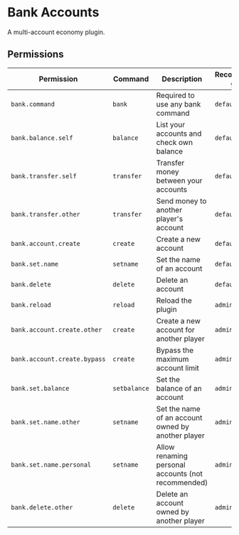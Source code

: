 # Bank Accounts
A multi-account economy plugin.

## Permissions
| Permission                   | Command      | Description                                        | Recommended group |
|------------------------------|--------------|----------------------------------------------------|-------------------|
| `bank.command`               | `bank`       | Required to use any bank command                   | `default`         |
| `bank.balance.self`          | `balance`    | List your accounts and check own balance           | `default`         |
| `bank.transfer.self`         | `transfer`   | Transfer money between your accounts               | `default`         |
| `bank.transfer.other`        | `transfer`   | Send money to another player's account             | `default`         |
| `bank.account.create`        | `create`     | Create a new account                               | `default`         |
| `bank.set.name`              | `setname`    | Set the name of an account                         | `default`         |
| `bank.delete`                | `delete`     | Delete an account                                  | `default`         |
| `bank.reload`                | `reload`     | Reload the plugin                                  | `admin`           |
| `bank.account.create.other`  | `create`     | Create a new account for another player            | `admin`           |
| `bank.account.create.bypass` | `create`     | Bypass the maximum account limit                   | `admin`           |
| `bank.set.balance`           | `setbalance` | Set the balance of an account                      | `admin`           |
| `bank.set.name.other`        | `setname`    | Set the name of an account owned by another player | `admin`           |
| `bank.set.name.personal`     | `setname`    | Allow renaming personal accounts (not recommended) | `admin`           |
| `bank.delete.other`          | `delete`     | Delete an account owned by another player          | `admin`           |